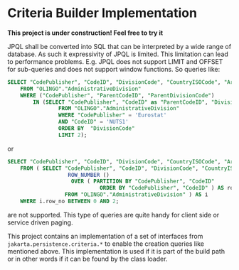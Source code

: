 # Criteria Builder Implementation

__This project is under construction! Feel free to try it__

JPQL shall be converted into SQL that can be interpreted by a wide range of database. As such it expressivity of JPQL is limited. This limitation can lead to performance problems. E.g. JPQL does not support LIMIT and OFFSET for sub-queries and does not support window functions. So queries like:

```SQL
SELECT "CodePublisher", "CodeID", "DivisionCode", "CountryISOCode", "Area", "Population"
	FROM "OLINGO"."AdministrativeDivision"
	WHERE ("CodePublisher", "ParentCodeID", "ParentDivisionCode") 
		IN (SELECT "CodePublisher", "CodeID" as "ParentCodeID", "DivisionCode" as "ParentDivisionCode"
				FROM "OLINGO"."AdministrativeDivision"
				WHERE "CodePublisher" = 'Eurostat'
				AND "CodeID" = 'NUTS1'
				ORDER BY  "DivisionCode"
				LIMIT 2);
```

or

```SQL
SELECT "CodePublisher", "CodeID", "DivisionCode", "CountryISOCode", "Area", "Population"
	FROM ( SELECT "CodePublisher", "CodeID", "DivisionCode", "CountryISOCode", "Area", "Population",
				   ROW_NUMBER () 
					OVER ( PARTITION BY "CodePublisher", "CodeID"
							 ORDER BY "CodePublisher", "CodeID" ) AS row_no
				  FROM "OLINGO"."AdministrativeDivision" ) AS i
	WHERE i.row_no BETWEEN 0 AND 2;
```

are not supported. This type of queries are quite handy for client side or service driven paging.

This project contains an implementation of a set of interfaces from `jakarta.persistence.criteria.*` to enable the creation queries like mentioned above. This implementation is used if it is part of the build path or in other words if it can be found by the class loader.